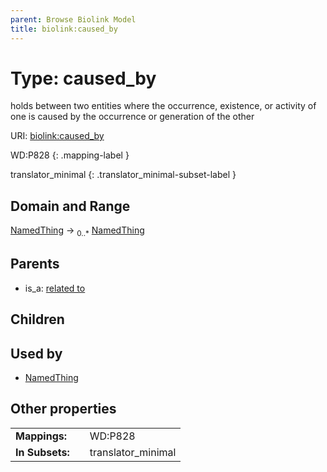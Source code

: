 ```yaml
---
parent: Browse Biolink Model
title: biolink:caused_by
---
```


# Type: caused_by


holds between two entities where the occurrence, existence, or activity of one is caused by the occurrence or  generation of the other

URI: [biolink:caused_by](https://w3id.org/biolink/vocab/caused_by)

WD:P828
{: .mapping-label }


translator_minimal
{: .translator_minimal-subset-label }


## Domain and Range

[NamedThing](NamedThing.md) ->  <sub>0..*</sub> [NamedThing](NamedThing.md)

## Parents

 *  is_a: [related to](related_to.md)

## Children


## Used by

 * [NamedThing](NamedThing.md)

## Other properties

|  |  |  |
| --- | --- | --- |
| **Mappings:** | | WD:P828 |
| **In Subsets:** | | translator_minimal |

